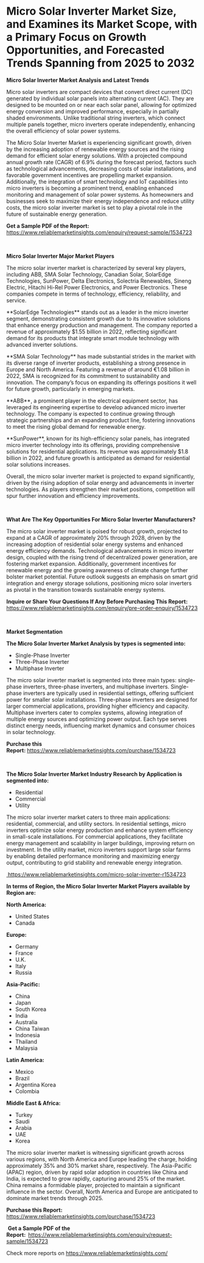 <p><h1>Micro Solar Inverter Market Size, and Examines its Market Scope, with a Primary Focus on Growth Opportunities, and Forecasted Trends Spanning from 2025 to 2032</h1></p><p><strong>Micro Solar Inverter Market Analysis and Latest Trends</strong></p>
<p><p>Micro solar inverters are compact devices that convert direct current (DC) generated by individual solar panels into alternating current (AC). They are designed to be mounted on or near each solar panel, allowing for optimized energy conversion and improved performance, especially in partially shaded environments. Unlike traditional string inverters, which connect multiple panels together, micro inverters operate independently, enhancing the overall efficiency of solar power systems.</p><p>The Micro Solar Inverter Market is experiencing significant growth, driven by the increasing adoption of renewable energy sources and the rising demand for efficient solar energy solutions. With a projected compound annual growth rate (CAGR) of 6.9% during the forecast period, factors such as technological advancements, decreasing costs of solar installations, and favorable government incentives are propelling market expansion. Additionally, the integration of smart technology and IoT capabilities into micro inverters is becoming a prominent trend, enabling enhanced monitoring and management of solar power systems. As homeowners and businesses seek to maximize their energy independence and reduce utility costs, the micro solar inverter market is set to play a pivotal role in the future of sustainable energy generation.</p></p>
<p><strong>Get a Sample PDF of the Report:&nbsp;</strong> <a href="https://www.reliablemarketinsights.com/enquiry/request-sample/1534723?utm_campaign=3312&utm_medium=2&utm_source=Github&utm_content=ia&utm_term=06042025&utm_id=micro-solar-inverter">https://www.reliablemarketinsights.com/enquiry/request-sample/1534723</a></p>
<p>&nbsp;</p>
<p><strong>Micro Solar Inverter Major Market Players</strong></p>
<p><p>The micro solar inverter market is characterized by several key players, including ABB, SMA Solar Technology, Canadian Solar, SolarEdge Technologies, SunPower, Delta Electronics, Solectria Renewables, Sineng Electric, Hitachi Hi-Rel Power Electronics, and Power Electronics. These companies compete in terms of technology, efficiency, reliability, and service.</p><p>**SolarEdge Technologies** stands out as a leader in the micro inverter segment, demonstrating consistent growth due to its innovative solutions that enhance energy production and management. The company reported a revenue of approximately $1.55 billion in 2022, reflecting significant demand for its products that integrate smart module technology with advanced inverter solutions.</p><p>**SMA Solar Technology** has made substantial strides in the market with its diverse range of inverter products, establishing a strong presence in Europe and North America. Featuring a revenue of around €1.08 billion in 2022, SMA is recognized for its commitment to sustainability and innovation. The company’s focus on expanding its offerings positions it well for future growth, particularly in emerging markets.</p><p>**ABB**, a prominent player in the electrical equipment sector, has leveraged its engineering expertise to develop advanced micro inverter technology. The company is expected to continue growing through strategic partnerships and an expanding product line, fostering innovations to meet the rising global demand for renewable energy.</p><p>**SunPower**, known for its high-efficiency solar panels, has integrated micro inverter technology into its offerings, providing comprehensive solutions for residential applications. Its revenue was approximately $1.8 billion in 2022, and future growth is anticipated as demand for residential solar solutions increases.</p><p>Overall, the micro solar inverter market is projected to expand significantly, driven by the rising adoption of solar energy and advancements in inverter technologies. As players strengthen their market positions, competition will spur further innovation and efficiency improvements.</p></p>
<p>&nbsp;</p>
<p><strong>What Are The Key Opportunities For Micro Solar Inverter Manufacturers?</strong></p>
<p><p>The micro solar inverter market is poised for robust growth, projected to expand at a CAGR of approximately 20% through 2028, driven by the increasing adoption of residential solar energy systems and enhanced energy efficiency demands. Technological advancements in micro inverter design, coupled with the rising trend of decentralized power generation, are fostering market expansion. Additionally, government incentives for renewable energy and the growing awareness of climate change further bolster market potential. Future outlook suggests an emphasis on smart grid integration and energy storage solutions, positioning micro solar inverters as pivotal in the transition towards sustainable energy systems.</p></p>
<p><strong>Inquire or Share Your Questions If Any Before Purchasing This Report:</strong> <a href="https://www.reliablemarketinsights.com/enquiry/pre-order-enquiry/1534723?utm_campaign=3312&utm_medium=2&utm_source=Github&utm_content=ia&utm_term=06042025&utm_id=micro-solar-inverter">https://www.reliablemarketinsights.com/enquiry/pre-order-enquiry/1534723</a></p>
<p>&nbsp;</p>
<p><strong>Market Segmentation</strong></p>
<p><strong>The Micro Solar Inverter Market Analysis by types is segmented into:</strong></p>
<p><ul><li>Single-Phase Inverter</li><li>Three-Phase Inverter</li><li>Multiphase Inverter</li></ul></p>
<p><p>The micro solar inverter market is segmented into three main types: single-phase inverters, three-phase inverters, and multiphase inverters. Single-phase inverters are typically used in residential settings, offering sufficient power for smaller solar installations. Three-phase inverters are designed for larger commercial applications, providing higher efficiency and capacity. Multiphase inverters cater to complex systems, allowing integration of multiple energy sources and optimizing power output. Each type serves distinct energy needs, influencing market dynamics and consumer choices in solar technology.</p></p>
<p><strong>Purchase this Report:&nbsp;</strong><a href="https://www.reliablemarketinsights.com/purchase/1534723?utm_campaign=3312&utm_medium=2&utm_source=Github&utm_content=ia&utm_term=06042025&utm_id=micro-solar-inverter">https://www.reliablemarketinsights.com/purchase/1534723</a></p>
<p>&nbsp;</p>
<p><strong>The Micro Solar Inverter Market Industry Research by Application is segmented into:</strong></p>
<p><ul><li>Residential</li><li>Commercial</li><li>Utility</li></ul></p>
<p><p>The micro solar inverter market caters to three main applications: residential, commercial, and utility sectors. In residential settings, micro inverters optimize solar energy production and enhance system efficiency in small-scale installations. For commercial applications, they facilitate energy management and scalability in larger buildings, improving return on investment. In the utility market, micro inverters support large solar farms by enabling detailed performance monitoring and maximizing energy output, contributing to grid stability and renewable energy integration.</p></p>
<p><a href="https://www.reliablemarketinsights.com/micro-solar-inverter-r1534723?utm_campaign=3312&utm_medium=2&utm_source=Github&utm_content=ia&utm_term=06042025&utm_id=micro-solar-inverter">&nbsp;https://www.reliablemarketinsights.com/micro-solar-inverter-r1534723</a></p>
<p><strong>In terms of Region, the Micro Solar Inverter Market Players available by Region are:</strong></p>
<p>
    <p> <strong> North America: </strong>
        <ul>
            <li>United States</li>
            <li>Canada</li>
        </ul>
        </p> 
    <p> <strong> Europe: </strong>
        <ul>
            <li>Germany</li>
            <li>France</li>
            <li>U.K.</li>
            <li>Italy</li>
            <li>Russia</li>
        </ul>
        </p> 
    <p> <strong> Asia-Pacific: </strong>
        <ul>
            <li>China</li>
            <li>Japan</li>
            <li>South Korea</li>
            <li>India</li>
            <li>Australia</li>
            <li>China Taiwan</li>
            <li>Indonesia</li>
            <li>Thailand</li>
            <li>Malaysia</li>
        </ul>
        </p> 
    <p> <strong> Latin America: </strong>
        <ul>
            <li>Mexico</li>
            <li>Brazil</li>
            <li>Argentina Korea</li>
            <li>Colombia</li>
        </ul>
        </p> 
    <p> <strong> Middle East & Africa: </strong>
        <ul>
            <li>Turkey</li>
            <li>Saudi</li>
            <li>Arabia</li>
            <li>UAE</li>
            <li>Korea</li>
        </ul>
    </p>
    </p>
<p><p>The micro solar inverter market is witnessing significant growth across various regions, with North America and Europe leading the charge, holding approximately 35% and 30% market share, respectively. The Asia-Pacific (APAC) region, driven by rapid solar adoption in countries like China and India, is expected to grow rapidly, capturing around 25% of the market. China remains a formidable player, projected to maintain a significant influence in the sector. Overall, North America and Europe are anticipated to dominate market trends through 2025.</p></p>
<p><strong>Purchase this Report: </strong><a href="https://www.reliablemarketinsights.com/purchase/1534723?utm_campaign=3312&utm_medium=2&utm_source=Github&utm_content=ia&utm_term=06042025&utm_id=micro-solar-inverter">https://www.reliablemarketinsights.com/purchase/1534723</a></p>
<p>&nbsp;<strong>Get a Sample PDF of the Report:&nbsp;&nbsp;</strong><a href="https://www.reliablemarketinsights.com/enquiry/request-sample/1534723?utm_campaign=3312&utm_medium=2&utm_source=Github&utm_content=ia&utm_term=06042025&utm_id=micro-solar-inverter">https://www.reliablemarketinsights.com/enquiry/request-sample/1534723</a></p>
<p><strong></strong></p>
<p>Check more reports on <a href="https://www.reliablemarketinsights.com/?utm_campaign=3312&utm_medium=2&utm_source=Github&utm_content=ia&utm_term=06042025&utm_id=micro-solar-inverter">https://www.reliablemarketinsights.com/</a></p>